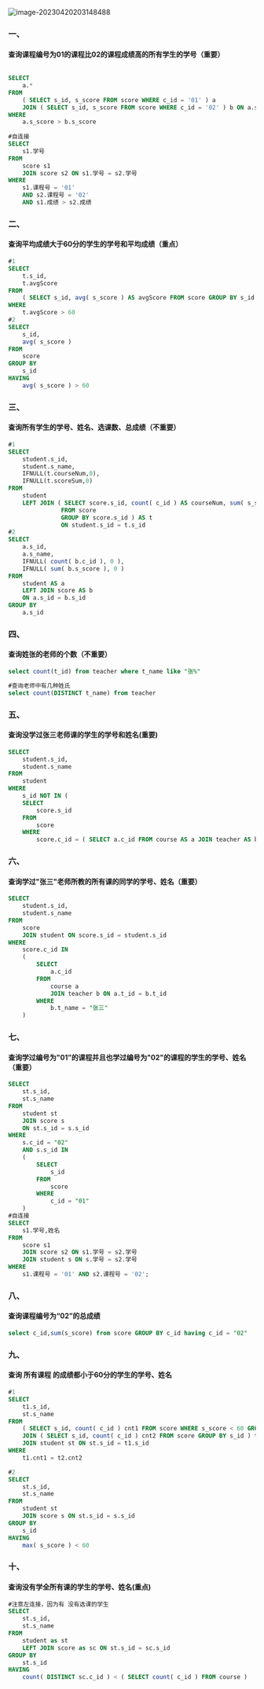 ![image-20230420203148488](SQL练习.assets/image-20230420203148488.png)



### 一、

#### 查询课程编号为01的课程比02的课程成绩高的所有学生的学号（重要）

```sql

SELECT
	a.* 
FROM
	( SELECT s_id, s_score FROM score WHERE c_id = '01' ) a
	JOIN ( SELECT s_id, s_score FROM score WHERE c_id = '02' ) b ON a.s_id = b.s_id 
WHERE
	a.s_score > b.s_score
	
#自连接
SELECT
	s1.学号 
FROM
	score s1
	JOIN score s2 ON s1.学号 = s2.学号 
WHERE
	s1.课程号 = '01' 
	AND s2.课程号 = '02' 
	AND s1.成绩 > s2.成绩

```

### 二、

#### 查询平均成绩大于60分的学生的学号和平均成绩（重点）

```sql
#1
SELECT
	t.s_id,
	t.avgScore 
FROM
	( SELECT s_id, avg( s_score ) AS avgScore FROM score GROUP BY s_id ) AS t 
WHERE
	t.avgScore > 60
#2
SELECT
	s_id,
	avg( s_score ) 
FROM
	score 
GROUP BY
	s_id 
HAVING
	avg( s_score ) > 60
```

### 三、

#### 查询所有学生的学号、姓名、选课数、总成绩（不重要）

```sql
#1
SELECT
	student.s_id,
	student.s_name,
	IFNULL(t.courseNum,0),
	IFNULL(t.scoreSum,0)
FROM
	student
	LEFT JOIN ( SELECT score.s_id, count( c_id ) AS courseNum, sum( s_score ) AS scoreSum 
               FROM score 
               GROUP BY score.s_id ) AS t 
               ON student.s_id = t.s_id
#2               
SELECT
	a.s_id,
	a.s_name,
	IFNULL( count( b.c_id ), 0 ),
	IFNULL( sum( b.s_score ), 0 ) 
FROM
	student AS a
	LEFT JOIN score AS b 
	ON a.s_id = b.s_id 
GROUP BY
	a.s_id
```

### 四、

#### 查询姓张的老师的个数（不重要）

```sql
select count(t_id) from teacher where t_name like "张%"

#查询老师中有几种姓氏
select count(DISTINCT t_name) from teacher 
```

### 五、

#### 查询没学过张三老师课的学生的学号和姓名(重要)

```sql
SELECT
	student.s_id,
	student.s_name 
FROM
	student 
WHERE
	s_id NOT IN (
	SELECT
		score.s_id 
	FROM
		score
	WHERE
		score.c_id = ( SELECT a.c_id FROM course AS a JOIN teacher AS b ON a.t_id = b.t_id WHERE b.t_name = "张三" ))
```

### 六、

#### 查询学过"张三"老师所教的所有课的同学的学号、姓名（重要）

```sql
SELECT
	student.s_id,
	student.s_name 
FROM
	score
	JOIN student ON score.s_id = student.s_id 
WHERE
	score.c_id IN 
	(
		SELECT
			a.c_id 
		FROM
			course a
			JOIN teacher b ON a.t_id = b.t_id 
		WHERE
			b.t_name = "张三"
    )
```

### 七、

#### 查询学过编号为"01”的课程并且也学过编号为"02"的课程的学生的学号、姓名（重要）

```sql
SELECT
	st.s_id,
	st.s_name 
FROM
	student st
	JOIN score s 
	ON st.s_id = s.s_id 
WHERE
	s.c_id = "02" 
	AND s.s_id IN 
	(
		SELECT
			s_id 
		FROM
			score 
		WHERE
			c_id = "01"
    )
#自连接 
SELECT
	s1.学号,姓名 
FROM
	score s1
	JOIN score s2 ON s1.学号 = s2.学号
	JOIN student s ON s.学号 = s2.学号 
WHERE
	s1.课程号 = '01' AND s2.课程号 = '02';
```

### 八、

#### 查询课程编号为“02”的总成绩

```sql
select c_id,sum(s_score) from score GROUP BY c_id having c_id = "02"
```

### 九、

#### 查询  所有课程  的成绩都小于60分的学生的学号、姓名

```sql
#1
SELECT
	t1.s_id,
	st.s_name 
FROM
	( SELECT s_id, count( c_id ) cnt1 FROM score WHERE s_score < 60 GROUP BY s_id ) t1
	JOIN ( SELECT s_id, count( c_id ) cnt2 FROM score GROUP BY s_id ) t2 ON t1.s_id = t2.s_id
	JOIN student st ON st.s_id = t1.s_id 
WHERE
	t1.cnt1 = t2.cnt2

#2
SELECT
	st.s_id,
	st.s_name 
FROM
	student st
	JOIN score s ON st.s_id = s.s_id 
GROUP BY
	s_id 
HAVING
	max( s_score ) < 60
```

### 十、

#### 查询没有学全所有课的学生的学号、姓名(重点)

```sql
#注意左连接，因为有 没有选课的学生
SELECT
	st.s_id,
	st.s_name 
FROM
	student as st
	LEFT JOIN score as sc ON st.s_id = sc.s_id 
GROUP BY
	st.s_id 
HAVING
	count( DISTINCT sc.c_id ) < ( SELECT count( c_id ) FROM course )
```

